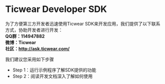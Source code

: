 # Ticwear Developer SDK
为了方便第三方开发者迅速使用Ticwear SDK来开发应用，我们提供了以下联系方式，协助开发者进行开发：  
**QQ群：114947882**  
**微博：Ticwear**  
**社区：http://ask.ticwear.com/**  

我们建议您采用如下步骤
* Step 1：运行示例程序了解SDK提供的功能
* Step 2：阅读开发文档深入了解如何使用

